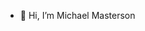 - 👋 Hi, I’m Michael Masterson

<!---
mmasterson-extron/mmasterson-extron is a ✨ special ✨ repository because its `README.md` (this file) appears on your GitHub profile.
You can click the Preview link to take a look at your changes.
--->
